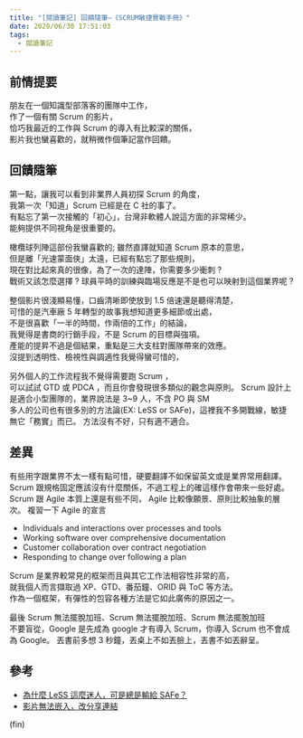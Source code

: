 ```yaml
---
title: "[閱讀筆記] 回饋隨筆—《SCRUM敏捷實戰手冊》"
date: 2020/06/30 17:51:03
tags:
  - 閱讀筆記
---
```


## 前情提要

朋友在一個知識型部落客的團隊中工作，  
作了一個有關 Scrum 的影片，  
恰巧我最近的工作與 Scrum 的導入有比較深的關係，  
影片我也蠻喜歡的，就稍微作個筆記當作回饋。

## 回饋隨筆

第一點，讓我可以看到非業界人員初探 Scrum 的角度，  
我第一次「知道」Scrum 已經是在 C 社的事了。  
有點忘了第一次接觸的「初心」，台灣非軟體人說這方面的非常稀少。  
能夠提供不同視角是很重要的。

橄欖球列陣這部份我蠻喜歡的; 雖然直譯就知道 Scrum 原本的意思，  
但是離「光速蒙面俠」太遠，已經有點忘了那些規則，  
現在對比起來真的很像，為了一次的達陣，你需要多少衝刺 ?  
戰術又該怎麼選擇 ? 球員平時的訓練與臨場反應是不是也可以映射到這個業界呢 ?

整個影片很淺顯易懂，口齒清晰即使放到 1.5 倍速還是聽得清楚，  
可惜的是汽車廠 5 年轉型的故事我想知道更多細節或出處，  
不是很喜歡「一半的時間，作兩倍的工作」的結論，  
我覺得是書商的行銷手段，不是 Scrum 的目標與強項。  
產能的提昇不過是個結果，重點是三大支柱對團隊帶來的效應。  
沒提到透明性、檢視性與調適性我覺得蠻可惜的，

另外個人的工作流程我不覺得需要跑 Scrum ，  
可以試試 GTD 或 PDCA ，而且你會發現很多類似的觀念與原則。
Scrum 設計上是適合小型團隊的，業界說法是 3~9 人，不含 PO 與 SM  
多人的公司也有很多別的方法論(EX: LeSS or SAFe)，這裡我不多開戰線，敏捷無它「務實」而已。
方法沒有不好，只有適不適合。

## 差異

有些用字跟業界不太一樣有點可惜，硬要翻譯不如保留英文或是業界常用翻譯。
Scrum 跟規格固定應該沒有什麼關係，不過工程上的確這樣作會帶來一些好處。
Scrum 跟 Agile 本質上還是有些不同， Agile 比較像願景、原則比較抽象的層次。
複習一下 Agile 的宣言

- Individuals and interactions over processes and tools
- Working software over comprehensive documentation
- Customer collaboration over contract negotiation
- Responding to change over following a plan

Scrum 是業界較常見的框架而且與其它工作法相容性非常的高，  
就我個人而言擷取過 XP、GTD、番茄鐘、ORID 與 ToC 等方法。  
作為一個框架，有彈性的包容各種方法是它如此廣佈的原因之一。

最後 Scrum 無法擺脫加班、Scrum 無法擺脫加班、Scrum 無法擺脫加班  
不要盲從，Google 是先成為 google 才有導入 Scrum，你導入 Scrum 也不會成為 Google。
丟書前多想 3 秒鐘，丟桌上不如丟臉上，丟書不如丟辭呈。

## 參考

- [為什麼 LeSS 這麼迷人，可是總是輸給 SAFe？](https://william-yeh.net/post/2018/11/why-safe-over-less/)
- [影片無法嵌入，改分享連結](https://www.youtube.com/watch?v=dzu9yYgmO6s)

(fin)
